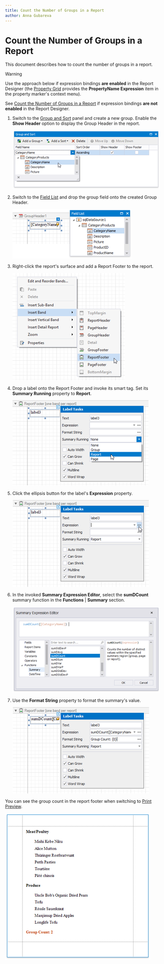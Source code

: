 ```yaml
---
title: Count the Number of Groups in a Report
author: Anna Gubareva
---
```

# Count the Number of Groups in a Report

This document describes how to count the number of groups in a report.

> [!Warning]
> Use the approach below if expression bindings **are enabled** in the Report Designer (the [Property Grid](../../report-designer-tools/ui-panels/property-grid.md) provides the **PropertyName Expression** item in the property marker's context menu).
>
> See [Count the Number of Groups in a Report](../shape-data-data-bindings/count-the-number-of-groups-in-a-report.md) if expression bindings **are not enabled** in the Report Designer.

1. Switch to the [Group and Sort](../../report-designer-tools/ui-panels/group-and-sort-panel.md) panel and create a new group. Enable the **Show Header** option to display the Group Header in the report.
	
	![](../../../../../images/eurd-win-shaping-count-group-data.png)

2. Switch to the [Field List](../../report-designer-tools/ui-panels/field-list.md) and drop the group field onto the created Group Header.
	
	![](../../../../../images/eurd-win-shaping-count-drop-filed-onto-group-header.png)

3. Right-click the report's surface and add a Report Footer to the report.
	
	![](../../../../../images/eurd-win-shaping-insert-report-footer.png)

4. Drop a label onto the Report Footer and invoke its smart tag. Set its **Summary Running** property to **Report**.
	
	![](../../../../../images/eurd-win-shaping-group-count-summary-running.png)

5. Click the ellipsis button for the label's **Expression** property.
	
	![](../../../../../images/eurd-win-shaping-group-count-expression-property.png)

6. In the invoked **Summary Expression Editor**, select the **sumDCount** summary function in the **Functions** | **Summary** section.
	
	![](../../../../../images/eurd-win-shaping-group-count-expression.png)

7. Use the **Format String** property to format the summary's value.
	
	![](../../../../../images/eurd-win-shaping-group-count-format-string.png)

You can see the group count in the report footer when switching to [Print Preview](../../preview-print-and-export-reports.md).

![](../../../../../images/eurd-win-shaping-group-count-result.png)